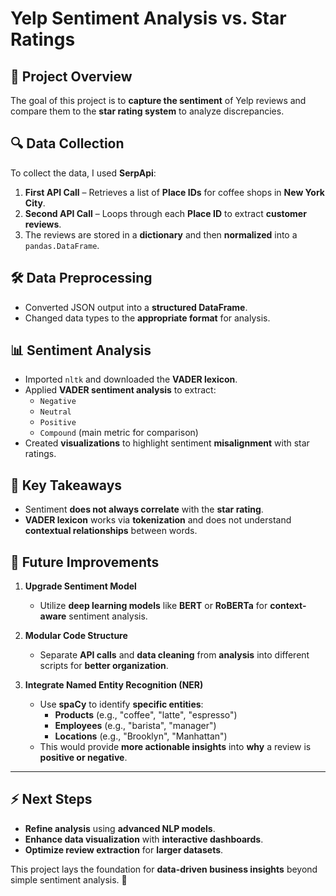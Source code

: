 # Yelp Sentiment Analysis vs. Star Ratings

## 📌 Project Overview
The goal of this project is to **capture the sentiment** of Yelp reviews and compare them to the **star rating system** to analyze discrepancies.

## 🔍 Data Collection
To collect the data, I used **SerpApi**:
1. **First API Call** – Retrieves a list of **Place IDs** for coffee shops in **New York City**.
2. **Second API Call** – Loops through each **Place ID** to extract **customer reviews**.
3. The reviews are stored in a **dictionary** and then **normalized** into a `pandas.DataFrame`.

## 🛠 Data Preprocessing
- Converted JSON output into a **structured DataFrame**.
- Changed data types to the **appropriate format** for analysis.

## 📊 Sentiment Analysis
- Imported `nltk` and downloaded the **VADER lexicon**.
- Applied **VADER sentiment analysis** to extract:
  - `Negative`
  - `Neutral`
  - `Positive`
  - `Compound` (main metric for comparison)
- Created **visualizations** to highlight sentiment **misalignment** with star ratings.

## 🔎 Key Takeaways
- Sentiment **does not always correlate** with the **star rating**.
- **VADER lexicon** works via **tokenization** and does not understand **contextual relationships** between words.

## 🚀 Future Improvements
1. **Upgrade Sentiment Model**  
   - Utilize **deep learning models** like **BERT** or **RoBERTa** for **context-aware** sentiment analysis.

2. **Modular Code Structure**  
   - Separate **API calls** and **data cleaning**  from **analysis** into different scripts for **better organization**.

3. **Integrate Named Entity Recognition (NER)**  
   - Use **spaCy** to identify **specific entities**:
     - **Products** (e.g., "coffee", "latte", "espresso")
     - **Employees** (e.g., "barista", "manager")
     - **Locations** (e.g., "Brooklyn", "Manhattan")
   - This would provide **more actionable insights** into **why** a review is **positive or negative**.

---

## ⚡ Next Steps
- **Refine analysis** using **advanced NLP models**.
- **Enhance data visualization** with **interactive dashboards**.
- **Optimize review extraction** for **larger datasets**.

This project lays the foundation for **data-driven business insights** beyond simple sentiment analysis. 🚀  
